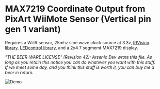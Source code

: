 # MAX7219 Coordinate Output from PixArt WiiMote Sensor (Vertical pin gen 1 variant)
Requires a WiiIR sensor, 25mhz sine wave clock source at 3.3v, [IRVision library](https://github.com/ArsenioDev/ZombieArduinoLibs/tree/master/IRVision), [LEDcontrol library](https://github.com/wayoda/LedControl), and a 2x4 7 segmemt MAX7219 display.

_"THE BEER-WARE LICENSE" (Revision 42):
Arsenio Dev wrote this file.  As long as you retain this notice you
can do whatever you want with this stuff. If we meet some day, and you think
this stuff is worth it, you can buy me a beer in return._

![Demo](https://github.com/ArsenioDev/MAX7219-WiiIR-Coords/blob/master/FixedDisfiguredAndeancockoftherock.gif?)
